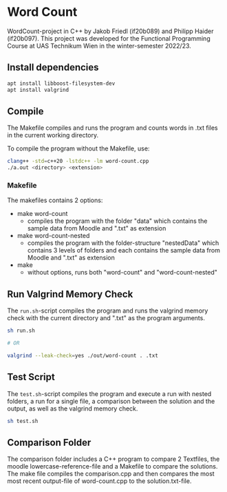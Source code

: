 # Word Count

WordCount-project in C++ by Jakob Friedl (if20b089) and Philipp Haider (if20b097). This project was developed for the Functional Programming Course at UAS Technikum Wien in the winter-semester 2022/23. 

## Install dependencies
```bash
apt install libboost-filesystem-dev
apt install valgrind
```

## Compile

The Makefile compiles and runs the program and counts words in .txt files in the current working directory.

To compile the program without the Makefile, use:

```sh
clang++ -std=c++20 -lstdc++ -lm word-count.cpp 
./a.out <directory> <extension>
```
### Makefile
The makefiles contains 2 options:
- make word-count 
    - compiles the program with the folder "data" which contains the sample data from Moodle and ".txt" as extension
- make word-count-nested
    - compiles the program with the folder-structure "nestedData" which contains 3 levels of folders and each contains the sample data from Moodle and ".txt" as extension
- make
    - without options, runs both "word-count" and "word-count-nested" 


## Run Valgrind Memory Check

The `run.sh`-script compiles the program and runs the valgrind memory check with the current directory and ".txt" as the program arguments.

```sh
sh run.sh

# OR 

valgrind --leak-check=yes ./out/word-count . .txt
```

## Test Script
The `test.sh`-script compiles the program and execute a run with nested folders, a run for a single file, a comparison between the solution and the output, as well as the valgrind memory check.

```sh
sh test.sh
```

## Comparison Folder
The comparison folder includes a C++ program to compare 2 Textfiles, the moodle lowercase-reference-file and a Makefile to compare the solutions. The make file compiles the comparison.cpp and then compares the most most recent output-file of word-count.cpp to the solution.txt-file.
